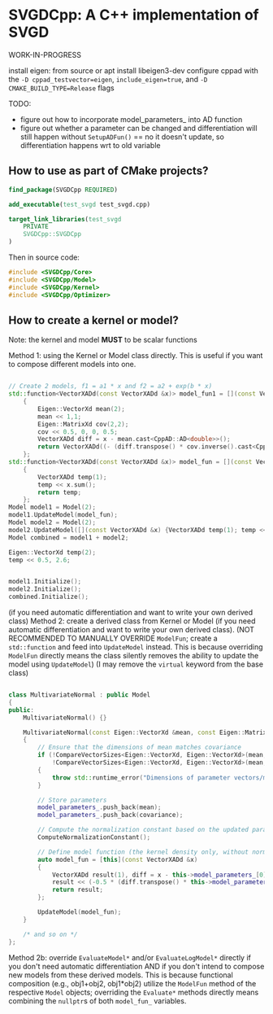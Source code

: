 # SVGDCpp: A C++ implementation of SVGD

WORK-IN-PROGRESS

install eigen: from source or apt install libeigen3-dev
configure cppad with the `-D cppad_testvector=eigen`, `include_eigen=true`, and `-D CMAKE_BUILD_TYPE=Release` flags


TODO:
- figure out how to incorporate model_parameters_ into AD function
- figure out whether a parameter can be changed and differentiation will still happen without `SetupADFun()` == no it doesn't update, so differentiation happens wrt to old variable

## How to use as part of CMake projects?
```cmake
find_package(SVGDCpp REQUIRED)

add_executable(test_svgd test_svgd.cpp)

target_link_libraries(test_svgd
    PRIVATE
    SVGDCpp::SVGDCpp
)
```

Then in source code:
```cpp
#include <SVGDCpp/Core>
#include <SVGDCpp/Model>
#include <SVGDCpp/Kernel>
#include <SVGDCpp/Optimizer>
```


## How to create a kernel or model?

Note: the kernel and model **MUST** to be scalar functions

Method 1: using the Kernel or Model class directly. This is useful if you want to compose different models into one.
```cpp

// Create 2 models, f1 = a1 * x and f2 = a2 + exp(b * x)
std::function<VectorXADd(const VectorXADd &x)> model_fun1 = [](const VectorXADd &x)
    {
        Eigen::VectorXd mean(2);
        mean << 1,1;
        Eigen::MatrixXd cov(2,2);
        cov << 0.5, 0, 0, 0.5;
        VectorXADd diff = x - mean.cast<CppAD::AD<double>>();
        return VectorXADd((- (diff.transpose() * cov.inverse().cast<CppAD::AD<double>>() * diff)).array().exp());
    };
std::function<VectorXADd(const VectorXADd &x)> model_fun = [](const VectorXADd &x)
    {
        VectorXADd temp(1);
        temp << x.sum();
        return temp;
    };
Model model1 = Model(2);
model1.UpdateModel(model_fun);
Model model2 = Model(2);
model2.UpdateModel([](const VectorXADd &x) {VectorXADd temp(1); temp << 2*x.sum(); return temp;});
Model combined = model1 + model2;

Eigen::VectorXd temp(2);
temp << 0.5, 2.6;


model1.Initialize();
model2.Initialize();
combined.Initialize();
```

(if you need automatic differentiation and want to write your own derived class)
Method 2: create a derived class from Kernel or Model (if you need automatic differentiation and want to write your own derived class). (NOT RECOMMENDED TO MANUALLY OVERRIDE `ModelFun`; create a `std::function` and feed into `UpdateModel` instead. This is because overriding `ModelFun` directly means the class silently removes the ability to update the model using `UpdateModel`) (I may remove the `virtual` keyword from the base class)
```cpp

class MultivariateNormal : public Model
{
public:
    MultivariateNormal() {}

    MultivariateNormal(const Eigen::VectorXd &mean, const Eigen::MatrixXd &covariance) : Model(mean.rows())
    {
        // Ensure that the dimensions of mean matches covariance
        if (!CompareVectorSizes<Eigen::VectorXd, Eigen::VectorXd>(mean, covariance.col(0)) ||
            !CompareVectorSizes<Eigen::VectorXd, Eigen::VectorXd>(mean, covariance.row(0)))
        {
            throw std::runtime_error("Dimensions of parameter vectors/matrices do not match.");
        }

        // Store parameters
        model_parameters_.push_back(mean);
        model_parameters_.push_back(covariance);

        // Compute the normalization constant based on the updated parameters
        ComputeNormalizationConstant();

        // Define model function (the kernel density only, without normalization constant)
        auto model_fun = [this](const VectorXADd &x)
        {
            VectorXADd result(1), diff = x - this->model_parameters_[0].cast<CppAD::AD<double>>();
            result << (-0.5 * (diff.transpose() * this->model_parameters_[1].cast<CppAD::AD<double>>().inverse() * diff).array()).exp();
            return result;
        };

        UpdateModel(model_fun);
    }

    /* and so on */
};
```
Method 2b: override `EvaluateModel*` and/or `EvaluateLogModel*` directly if you don't need automatic differentiation AND if you don't intend to compose new models from these derived models. This is because functional composition (e.g., obj1+obj2, obj1*obj2) utilize the `ModelFun` method of the respective `Model` objects; overriding the `Evaluate*` methods directly means combining the `nullptr`s of both `model_fun_` variables.